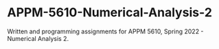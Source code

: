 # APPM-5610-Numerical-Analysis-2

Written and programming assignments for APPM 5610, Spring 2022 - Numerical Analysis 2.
